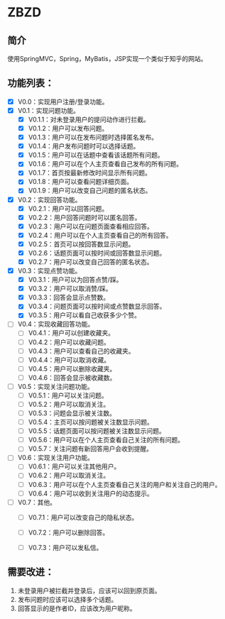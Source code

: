 # ZBZD
## 简介
使用SpringMVC，Spring，MyBatis，JSP实现一个类似于知乎的网站。

## 功能列表：
* [x] V0.0：实现用户注册/登录功能。 
* [x] V0.1：实现问题功能。
   - [x] V0.1.1：对未登录用户的提问动作进行拦截。
   - [x] V0.1.2：用户可以发布问题。
   - [x] V0.1.3：用户可以在发布问题时选择匿名发布。
   - [x] V0.1.4：用户发布问题时可以选择话题。
   - [x] V0.1.5：用户可以在话题中查看该话题所有问题。 
   - [x] V0.1.6：用户可以在个人主页查看自己发布的所有问题。
   - [x] V0.1.7：首页按最新修改时间显示所有问题。
   - [x] V0.1.8：用户可以查看问题详细页面。
   - [x] V0.1.9：用户可以改变自己问题的匿名状态。   
* [x] V0.2：实现回答功能。
   - [x] V0.2.1：用户可以回答问题。
   - [x] V0.2.2：用户回答问题时可以匿名回答。
   - [x] V0.2.3：用户可以在问题页面查看相应回答。
   - [x] V0.2.4：用户可以在个人主页查看自己的所有回答。
   - [x] V0.2.5：首页可以按回答数显示问题。
   - [x] V0.2.6：话题页面可以按时间或回答数显示问题。
   - [x] V0.2.7：用户可以改变自己回答的匿名状态。
* [x] V0.3：实现点赞功能。
   - [x] V0.3.1：用户可以为回答点赞/踩。
   - [x] V0.3.2：用户可以取消赞/踩。
   - [x] V0.3.3：回答会显示点赞数。
   - [x] V0.3.4：问题页面可以按时间或点赞数显示回答。
   - [x] V0.3.5：用户可以看自己收获多少个赞。
* [ ] V0.4：实现收藏回答功能。
   - [ ] V0.4.1：用户可以创建收藏夹。
   - [ ] V0.4.2：用户可以收藏问题。
   - [ ] V0.4.3：用户可以查看自己的收藏夹。
   - [ ] V0.4.4：用户可以取消收藏。
   - [ ] V0.4.5：用户可以删除收藏夹。
   - [ ] V0.4.6：回答会显示被收藏数。
* [ ] V0.5：实现关注问题功能。
   - [ ] V0.5.1：用户可以关注问题。
   - [ ] V0.5.2：用户可以取消关注。
   - [ ] V0.5.3：问题会显示被关注数。
   - [ ] V0.5.4：主页可以按问题被关注数显示问题。
   - [ ] V0.5.5：话题页面可以按问题被关注数显示问题。
   - [ ] V0.5.6：用户可以在个人主页查看自己关注的所有问题。
   - [ ] V0.5.7：关注问题有新回答用户会收到提醒。
* [ ] V0.6：实现关注用户功能。
   - [ ] V0.6.1：用户可以关注其他用户。
   - [ ] V0.6.2：用户可以取消关注。
   - [ ] V0.6.3：用户可以在个人主页查看自己关注的用户和关注自己的用户。
   - [ ] V0.6.4：用户可以收到关注用户的动态提示。
 * [ ] V0.7：其他。
    - [ ] V0.7.1：用户可以改变自己的隐私状态。
    - [ ] V0.7.2：用户可以删除回答。
    - [ ] V0.7.3：用户可以发私信。


## 需要改进：
1. 未登录用户被拦截并登录后，应该可以回到原页面。
2. 发布问题时应该可以选择多个话题。
3. 回答显示的是作者ID，应该改为用户昵称。
